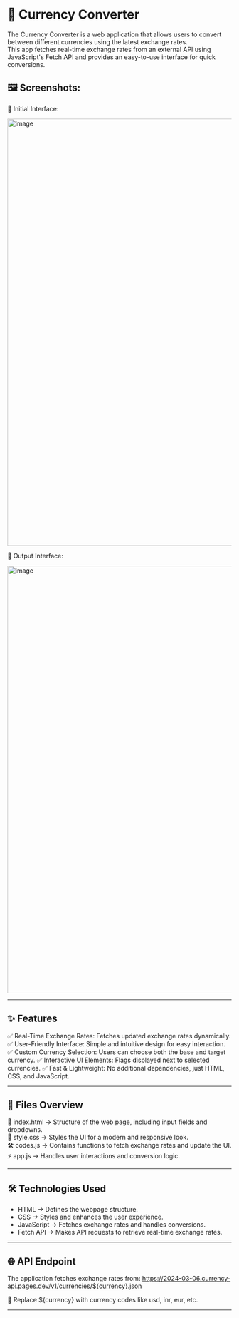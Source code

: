 
# 🚀 Currency Converter

The Currency Converter is a web application that allows users to convert between different currencies using the latest exchange rates. <br/>
This app fetches real-time exchange rates from an external API using JavaScript's Fetch API and provides an easy-to-use interface for quick conversions.

## 🖼️ Screenshots:

🔹 Initial Interface:

<img width="1919" height="958" alt="image" src="https://github.com/user-attachments/assets/2f88209b-c953-499f-9486-ca1187dec852" /> <br/>

🔹 Output Interface:

<img width="1915" height="959" alt="image" src="https://github.com/user-attachments/assets/59e3306a-0041-48f1-9c37-2121150734f2" />

------------------------------------------------------------

## ✨ Features

✅ Real-Time Exchange Rates: Fetches updated exchange rates dynamically.
✅ User-Friendly Interface: Simple and intuitive design for easy interaction.
✅ Custom Currency Selection: Users can choose both the base and target currency.
✅ Interactive UI Elements: Flags displayed next to selected currencies.
✅ Fast & Lightweight: No additional dependencies, just HTML, CSS, and JavaScript.

------------------------------------------------------------

## 📂 Files Overview

📜 index.html → Structure of the web page, including input fields and dropdowns. <br/>
🎨 style.css → Styles the UI for a modern and responsive look.<br/>
🛠️ codes.js → Contains functions to fetch exchange rates and update the UI.<br/>
⚡ app.js → Handles user interactions and conversion logic.

------------------------------------------------------------

## 🛠️ Technologies Used

- HTML → Defines the webpage structure.
- CSS → Styles and enhances the user experience.
- JavaScript → Fetches exchange rates and handles conversions.
- Fetch API → Makes API requests to retrieve real-time exchange rates.

------------------------------------------------------------

## 🌐 API Endpoint

The application fetches exchange rates from:
    https://2024-03-06.currency-api.pages.dev/v1/currencies/${currency}.json

🔹 Replace ${currency} with currency codes like usd, inr, eur, etc.

------------------------------------------------------------

